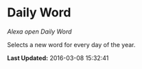 # Daily Word
*Alexa open Daily Word*

Selects a new word for every day of the year.

**Last Updated:** 2016-03-08 15:32:41